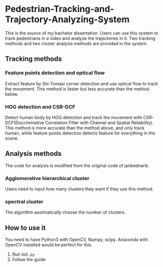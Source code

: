 # Pedestrian-Tracking-and-Trajectory-Analyzing-System
This is the source of my bachelor dissertation. Users can use this system to track pedestrians in a video and analyze the trajectories in it. Two tracking methods and two cluster analysis methods are provided in the system.
## Tracking methods
### Feature points detection and optical flow
Extract feature by Shi-Tomasi corner detection and use optical flow to track the movement. This method is faster but less accurate than the method below.
### HOG detection and CSR-DCF
Detect human body by HOG detection and track the movement with CSR-DCF(Discriminative Correlation Filter with Channel and Spatial Reliability). This method is more accurate than the method above, and only track human, while feature points detection detects feature for everything in the scene.
## Analysis methods
The code for analysis is modified from the original code of janbednarik.
### Agglomerative hierarchical cluster
Users need to input how many clusters they want if they use this method.
### spectral cluster
The algorithm auotmatically choose the number of clusters.

## How to use it
You need to have Python3 with OpenCV, Numpy, scipy. Anaconda with OpenCV installed would be perfect for this.
1. Run `GUI.py`
2. Follow the guide
